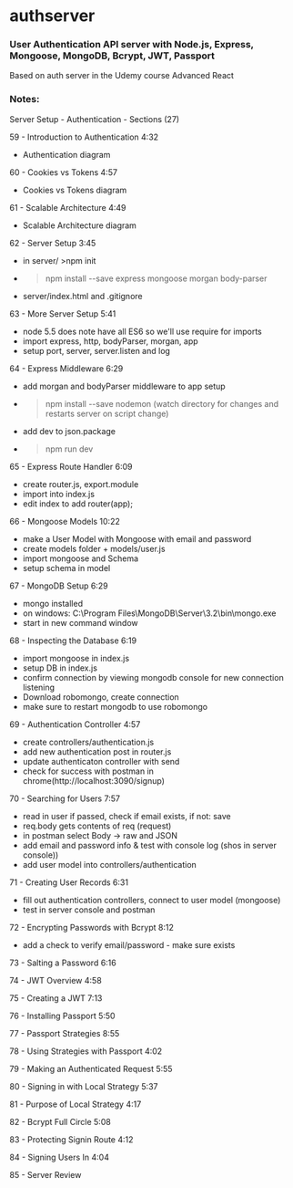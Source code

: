 # authserver

### User Authentication API server with Node.js, Express, Mongoose, MongoDB, Bcrypt, JWT, Passport

Based on auth server in the Udemy course Advanced React

### Notes:

Server Setup - Authentication - Sections (27)

59 - Introduction to Authentication 4:32

* Authentication diagram

60 - Cookies vs Tokens 4:57

* Cookies vs Tokens diagram

61 - Scalable Architecture 4:49

* Scalable Architecture diagram

62 - Server Setup 3:45

* in server/ >npm init
* >npm install --save express mongoose morgan body-parser
* server/index.html and .gitignore

63 - More Server Setup 5:41

* node 5.5 does note have all ES6 so we'll use require for imports
* import express, http, bodyParser, morgan, app
* setup port, server, server.listen and log

64 - Express Middleware 6:29

* add morgan and bodyParser middleware to app setup
* >npm install --save nodemon (watch directory for changes and restarts server on script change)
* add dev to json.package
* > npm run dev

65 - Express Route Handler 6:09

* create router.js, export.module
* import into index.js
* edit index to add router(app);

66 - Mongoose Models 10:22

* make a User Model with Mongoose with email and password
* create models folder + models/user.js
* import mongoose and Schema
* setup schema in model

67 - MongoDB Setup 6:29

* mongo installed
* on windows: C:\Program Files\MongoDB\Server\3.2\bin\mongo.exe
* start in new command window

68 - Inspecting the Database 6:19

* import mongoose in index.js
* setup DB in index.js
* confirm connection by viewing mongodb console for new connection listening
* Download robomongo, create connection
* make sure to restart mongodb to use robomongo

69 - Authentication Controller 4:57

* create controllers/authentication.js
* add new authentication post in router.js
* update authenticaton controller with send
* check for success with postman in chrome(http://localhost:3090/signup)

70 - Searching for Users 7:57
* read in user if passed, check if email exists, if not: save
* req.body gets contents of req (request)
* in postman select Body -> raw and JSON
* add email and password info & test with console log (shos in server console))
* add user model into controllers/authentication

71 - Creating User Records 6:31
*  fill out authentication controllers, connect to user model (mongoose)
*  test in server console and postman

72 - Encrypting Passwords with Bcrypt 8:12

* add a check to verify email/password - make sure exists


73 - Salting a Password 6:16

74 - JWT Overview 4:58

75 - Creating a JWT 7:13

76 - Installing Passport 5:50

77 - Passport Strategies 8:55

78 - Using Strategies with Passport 4:02

79 - Making an Authenticated Request 5:55

80 - Signing in with Local Strategy 5:37

81 - Purpose of Local Strategy 4:17

82 - Bcrypt Full Circle 5:08

83 - Protecting Signin Route 4:12

84 - Signing Users In 4:04

85 - Server Review
